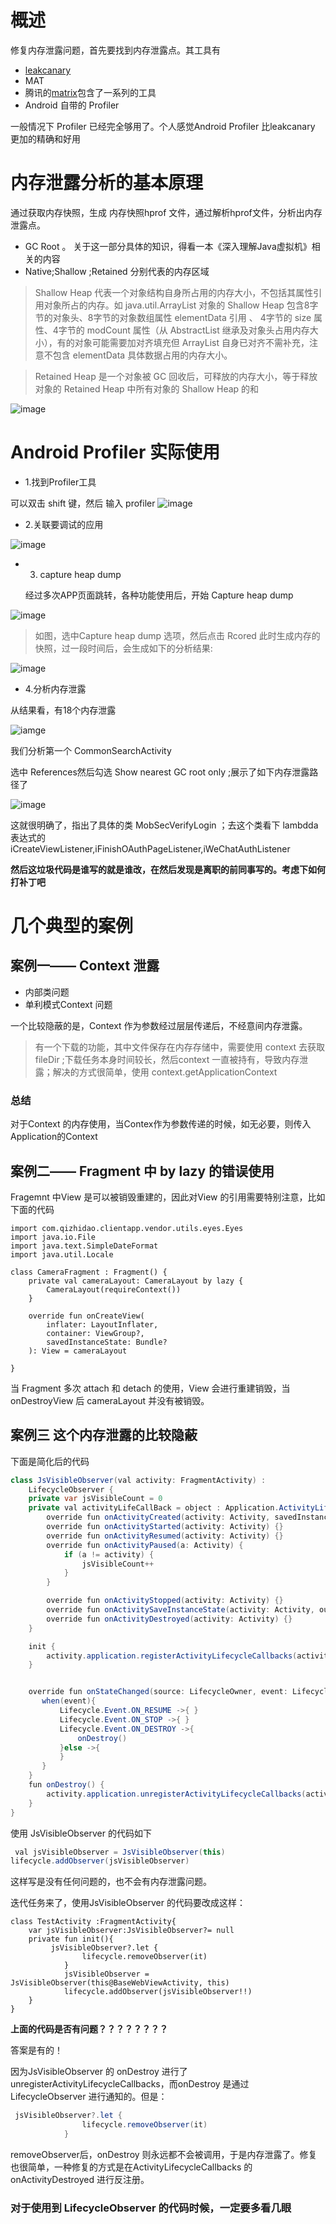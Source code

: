 # 概述

修复内存泄露问题，首先要找到内存泄露点。其工具有

- [leakcanary](https://github.com/square/leakcanary)
- MAT
- 腾讯的[matrix](https://github.com/Tencent/matrix#matrix_cn)包含了一系列的工具
- Android 自带的 Profiler

一般情况下 Profiler 已经完全够用了。个人感觉Android Profiler 比leakcanary 更加的精确和好用
  


#  内存泄露分析的基本原理

通过获取内存快照，生成 内存快照hprof 文件，通过解析hprof文件，分析出内存泄露点。

- GC Root 。 关于这一部分具体的知识，得看一本《深入理解Java虚拟机》相关的内容
- Native;Shallow ;Retained 分别代表的内存区域
> Shallow Heap 代表一个对象结构自身所占用的内存大小，不包括其属性引用对象所占的内存。如 java.util.ArrayList 对象的 Shallow Heap 包含8字节的对象头、8字节的对象数组属性 elementData 引用 、 4字节的 size 属性、4字节的 modCount 属性（从 AbstractList 继承及对象头占用内存大小），有的对象可能需要加对齐填充但 ArrayList 自身已对齐不需补充，注意不包含 elementData 具体数据占用的内存大小。

> Retained Heap 是一个对象被 GC 回收后，可释放的内存大小，等于释放对象的 Retained Heap 中所有对象的 Shallow Heap 的和



![image](assets/WechatIMG15.jpg)



#  Android Profiler 实际使用



- 1.找到Profiler工具


可以双击 shift 键，然后 输入 profiler
![image](assets/1693880076255.jpg)

- 2.关联要调试的应用

![image](assets/WechatIMG12.jpg)
  
- 3. capture heap dump 
  
  经过多次APP页面跳转，各种功能使用后，开始 Capture heap dump

![image](assets/WechatIMG13.jpg)

>如图，选中Capture heap dump 选项，然后点击 Rcored 此时生成内存的快照，过一段时间后，会生成如下的分析结果:

![image](assets/WechatIMG9.jpg)


- 4.分析内存泄露

从结果看，有18个内存泄露

![iamge](assets/WechatIMG14.jpg)

我们分析第一个 CommonSearchActivity

选中 References然后勾选 Show nearest GC root only ;展示了如下内存泄露路径了

![image](assets/WechatIMG10.jpg)

这就很明确了，指出了具体的类 MobSecVerifyLogin ；去这个类看下 lambdda 表达式的 iCreateViewListener,iFinishOAuthPageListener,iWeChatAuthListener

**然后这垃圾代码是谁写的就是谁改，在然后发现是离职的前同事写的。考虑下如何打补丁吧**


# 几个典型的案例


  ## 案例一—— Context 泄露

- 内部类问题
- 单利模式Context 问题


一个比较隐蔽的是，Context 作为参数经过层层传递后，不经意间内存泄露。


> 有一个下载的功能，其中文件保存在内存存储中，需要使用 context 去获取 fileDir ;下载任务本身时间较长，然后context 一直被持有，导致内存泄露；解决的方式很简单，使用 context.getApplicationContext

### 总结
对于Context 的内存使用，当Contex作为参数传递的时候，如无必要，则传入Application的Context


## 案例二——   Fragment 中 by lazy 的错误使用

Fragemnt 中View 是可以被销毁重建的，因此对View 的引用需要特别注意，比如下面的代码

```koltin
import com.qizhidao.clientapp.vendor.utils.eyes.Eyes
import java.io.File
import java.text.SimpleDateFormat
import java.util.Locale

class CameraFragment : Fragment() {
    private val cameraLayout: CameraLayout by lazy {
        CameraLayout(requireContext())
    }

    override fun onCreateView(
        inflater: LayoutInflater,
        container: ViewGroup?,
        savedInstanceState: Bundle?
    ): View = cameraLayout

}

```
当 Fragment 多次 attach 和 detach 的使用，View 会进行重建销毁，当 onDestroyView  后 cameraLayout 并没有被销毁。

## 案例三  这个内存泄露的比较隐蔽

下面是简化后的代码
``` java 
class JsVisibleObserver(val activity: FragmentActivity) :
    LifecycleObserver {
    private var jsVisibleCount = 0
    private val activityLifeCallBack = object : Application.ActivityLifecycleCallbacks {
        override fun onActivityCreated(activity: Activity, savedInstanceState: Bundle?) {}
        override fun onActivityStarted(activity: Activity) {}
        override fun onActivityResumed(activity: Activity) {}
        override fun onActivityPaused(a: Activity) {
            if (a != activity) {
                jsVisibleCount++
            }
        }

        override fun onActivityStopped(activity: Activity) {}
        override fun onActivitySaveInstanceState(activity: Activity, outState: Bundle) {}
        override fun onActivityDestroyed(activity: Activity) {}
    }

    init {
        activity.application.registerActivityLifecycleCallbacks(activityLifeCallBack)
    }


    override fun onStateChanged(source: LifecycleOwner, event: Lifecycle.Event) {
       when(event){
           Lifecycle.Event.ON_RESUME ->{ }
           Lifecycle.Event.ON_STOP ->{ }
           Lifecycle.Event.ON_DESTROY ->{
               onDestroy()
           }else ->{
           }
       }
    }
    fun onDestroy() {
        activity.application.unregisterActivityLifecycleCallbacks(activityLifeCallBack)
    }
}
```

使用 JsVisibleObserver 的代码如下

```Java
 val jsVisibleObserver = JsVisibleObserver(this)
lifecycle.addObserver(jsVisibleObserver)
```

这样写是没有任何问题的，也不会有内存泄露问题。


迭代任务来了，使用JsVisibleObserver 的代码要改成这样：

```
class TestActivity :FragmentActivity{
    var jsVisibleObserver:JsVisibleObserver?= null
    private fun init(){
         jsVisibleObserver?.let {
                lifecycle.removeObserver(it)
            }
            jsVisibleObserver = JsVisibleObserver(this@BaseWebViewActivity, this)
            lifecycle.addObserver(jsVisibleObserver!!)
    }
}

```

**上面的代码是否有问题？？？？？？？？**


答案是有的！

因为JsVisibleObserver 的 onDestroy 进行了  unregisterActivityLifecycleCallbacks，而onDestroy  是通过 LifecycleObserver 进行通知的。但是：

```java 
 jsVisibleObserver?.let {
                lifecycle.removeObserver(it)
            }
```
removeObserver后，onDestroy 则永远都不会被调用，于是内存泄露了。修复也很简单，一种修复的方式是在ActivityLifecycleCallbacks 的 onActivityDestroyed 进行反注册。


### 对于使用到 LifecycleObserver 的代码时候，一定要多看几眼

